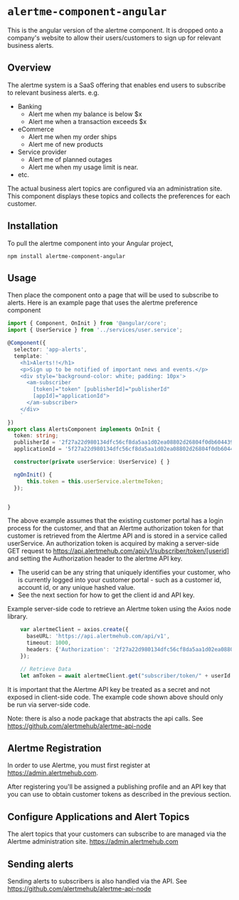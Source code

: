 # `alertme-component-angular`

This is the angular version of the alertme component.  It is dropped onto a company's website to allow their users/customers to sign up for relevant business alerts.

## Overview
The alertme system is a SaaS offering that enables end users to subscribe to relevant business alerts.  e.g.
  - Banking
    - Alert me when my balance is below $x
    - Alert me when a transaction exceeds $x
  - eCommerce
    - Alert me when my order ships
    - Alert me of new products
  - Service provider
    - Alert me of planned outages
    - Alert me when my usage limit is near.
  - etc.

The actual business alert topics are configured via an administration site.  This component displays these topics and collects the preferences for each customer.

## Installation
To pull the alertme component into your Angular project, 
```
npm install alertme-component-angular
```

## Usage
Then place the component onto a page that will be used to subscribe to alerts.  Here is an example page that uses the alertme preference component <am-subscriber>

```typescript
import { Component, OnInit } from '@angular/core';
import { UserService } from '../services/user.service';

@Component({
  selector: 'app-alerts',
  template: `
    <h1>Alerts!!</h1>
    <p>Sign up to be notified of important news and events.</p>
    <div style='background-color: white; padding: 10px'>
      <am-subscriber 
        [token]="token" [publisherId]="publisherId"
        [appId]="applicationId">
      </am-subscriber>
    </div>
    `
})
export class AlertsComponent implements OnInit {
  token: string;
  publisherId = '2f27a22d980134dfc56cf8da5aa1d02ea08802d26804f0db604439281aff14c5';
  applicationId = '5f27a22d980134dfc56cf8da5aa1d02ea08802d26804f0db604439281aff14c6';

  constructor(private userService: UserService) { }

  ngOnInit() {
      this.token = this.userService.alertmeToken;
  });


}
```

The above example assumes that the existing customer portal has a login process for the customer, and that an Alertme authorization token for that customer is retrieved from the Alertme API and is stored in a service called userService.
An authorization token is acquired by making a server-side GET request to https://api.alertmehub.com/api/v1/subscriber/token/[userid] and setting the Authorization header to the alertme API key.

   - The userid can be any string that uniquely identifies your customer, who is currently logged into your customer portal - such as a customer id, account id, or any unique hashed value.
   - See the next section for how to get the client id and API key.

Example server-side code to retrieve an Alertme token using the Axios node library.

``` typescript
    var alertmeClient = axios.create({
      baseURL: 'https://api.alertmehub.com/api/v1',
      timeout: 1000,
      headers: {'Authorization': '2f27a22d980134dfc56cf8da5aa1d02ea08802d26804f0db604439281aff14c6'}
    });

    // Retrieve Data
    let amToken = await alertmeClient.get("subscriber/token/" + userId );
```

It is important that the Alertme API key be treated as a secret and not exposed in client-side code.  The example code shown above should only be run via server-side code.  

Note: there is also a node package that abstracts the api calls.  See https://github.com/alertmehub/alertme-api-node 

## Alertme Registration
In order to use Alertme, you must first register at https://admin.alertmehub.com. 

After registering you'll be assigned a publishing profile and an API key that you can use to obtain customer tokens as described in the previous section.

## Configure Applications and Alert Topics
The alert topics that your customers can subscribe to are managed via the Alertme administration site.  https://admin.alertmehub.com

## Sending alerts
Sending alerts to subscribers is also handled via the API.  See https://github.com/alertmehub/alertme-api-node 

